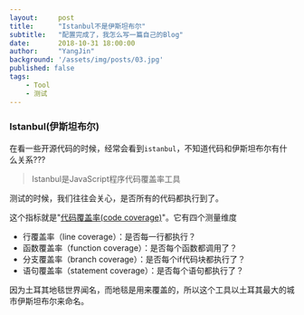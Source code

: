```yaml
---
layout:     post                             
title:      "Istanbul不是伊斯坦布尔"            
subtitle:   "配置完成了，我怎么写一篇自己的Blog"
date:       2018-10-31 18:00:00              
author:     "YangJin"                        
background: '/assets/img/posts/03.jpg'       
published: false
tags:                                        
    - Tool
    - 测试
---
```

### Istanbul(伊斯坦布尔)

在看一些开源代码的时候，经常会看到`istanbul`，不知道代码和伊斯坦布尔有什么关系???
>Istanbul是JavaScript程序代码覆盖率工具

测试的时候，我们往往会关心，是否所有的代码都执行到了。

这个指标就是"[代码覆盖率(code coverage)](https://zh.wikipedia.org/wiki/%E4%BB%A3%E7%A2%BC%E8%A6%86%E8%93%8B%E7%8E%87)"。它有四个测量维度
- 行覆盖率（line coverage）：是否每一行都执行？
- 函数覆盖率（function coverage）：是否每个函数都调用了？
- 分支覆盖率（branch coverage）：是否每个if代码块都执行了？
- 语句覆盖率（statement coverage）：是否每个语句都执行了？

因为土耳其地毯世界闻名，而地毯是用来覆盖的，所以这个工具以土耳其最大的城市伊斯坦布尔来命名。
